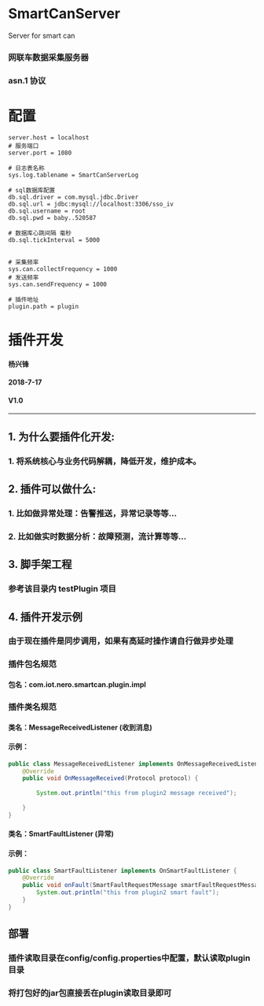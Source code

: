 # SmartCanServer
Server for smart can

### 网联车数据采集服务器 
### asn.1 协议


# 配置
``` properties
server.host = localhost
# 服务端口
server.port = 1080

# 日志表名称
sys.log.tablename = SmartCanServerLog

# sql数据库配置
db.sql.driver = com.mysql.jdbc.Driver
db.sql.url = jdbc:mysql://localhost:3306/sso_iv
db.sql.username = root
db.sql.pwd = baby..520587

# 数据库心跳间隔 毫秒
db.sql.tickInterval = 5000


# 采集频率
sys.can.collectFrequency = 1000
# 发送频率
sys.can.sendFrequency = 1000

# 插件地址
plugin.path = plugin
```

# 插件开发
  
  #### 杨兴锋
  
  #### 2018-7-17
  
  #### V1.0
  
  ____
  
  
  
  ## 1. 为什么要插件化开发:
  
  ### 1. 将系统核心与业务代码解耦，降低开发，维护成本。
  
  ## 2. 插件可以做什么:
  ### 1. 比如做异常处理：告警推送，异常记录等等...
  ### 2. 比如做实时数据分析：故障预测，流计算等等...
  
  ## 3. 脚手架工程
  
  ### 参考该目录内 testPlugin 项目
  ## 4. 插件开发示例
  ### 由于现在插件是同步调用，如果有高延时操作请自行做异步处理
  ### 插件包名规范
  #### 包名：com.iot.nero.smartcan.plugin.impl
  ### 插件类名规范
  #### 类名：MessageReceivedListener   (收到消息)
  #### 示例：
  ```java
  public class MessageReceivedListener implements OnMessageReceivedListener {
      @Override
      public void OnMessageReceived(Protocol protocol) {
          
          System.out.println("this from plugin2 message received");
          
      }
  }
  ```
  #### 类名：SmartFaultListener        (异常)
  #### 示例：
  
  ```java
  public class SmartFaultListener implements OnSmartFaultListener {
      @Override
      public void onFault(SmartFaultRequestMessage smartFaultRequestMessage) {
          System.out.println("this from plugin2 smart fault");
      }
  }
  ```
  
  ## 部署
  ### 插件读取目录在config/config.properties中配置，默认读取plugin目录
  
  ###  将打包好的jar包直接丢在plugin读取目录即可